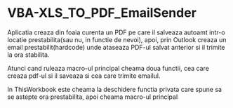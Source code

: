 # VBA-XLS_TO_PDF_EmailSender

Aplicatia creaza din foaia curenta un PDF pe care il salveaza autoamt intr-o locatie prestabilita(sau nu, in functie de nevoi), apoi, 
prin Outlook creaza un email prestabilit(hardcode) unde ataseaza PDF-ul salvat anterior si il trimite la ora stabilita.

Atunci cand ruleaza macro-ul principal cheama doua functii, cea care creaza pdf-ul si il saveaza si cea care trimite emailul.

In ThisWorkbook este cheama la deschidere functia privata care spune sa se astepte ora prestabilita, apoi cheama macro-ul principal
